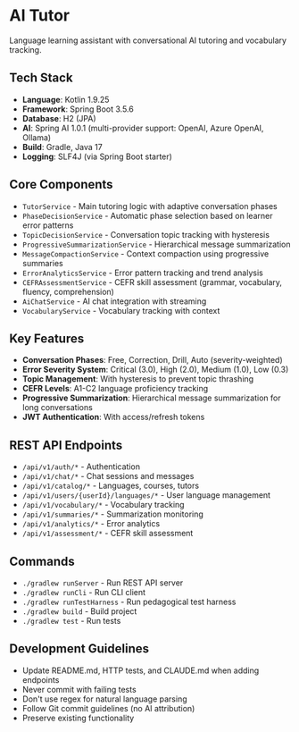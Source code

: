 # AI Tutor

Language learning assistant with conversational AI tutoring and vocabulary tracking.

## Tech Stack
- **Language**: Kotlin 1.9.25
- **Framework**: Spring Boot 3.5.6
- **Database**: H2 (JPA)
- **AI**: Spring AI 1.0.1 (multi-provider support: OpenAI, Azure OpenAI, Ollama)
- **Build**: Gradle, Java 17
- **Logging**: SLF4J (via Spring Boot starter)

## Core Components
- `TutorService` - Main tutoring logic with adaptive conversation phases
- `PhaseDecisionService` - Automatic phase selection based on learner error patterns
- `TopicDecisionService` - Conversation topic tracking with hysteresis
- `ProgressiveSummarizationService` - Hierarchical message summarization
- `MessageCompactionService` - Context compaction using progressive summaries
- `ErrorAnalyticsService` - Error pattern tracking and trend analysis
- `CEFRAssessmentService` - CEFR skill assessment (grammar, vocabulary, fluency, comprehension)
- `AiChatService` - AI chat integration with streaming
- `VocabularyService` - Vocabulary tracking with context

## Key Features
- **Conversation Phases**: Free, Correction, Drill, Auto (severity-weighted)
- **Error Severity System**: Critical (3.0), High (2.0), Medium (1.0), Low (0.3)
- **Topic Management**: With hysteresis to prevent topic thrashing
- **CEFR Levels**: A1-C2 language proficiency tracking
- **Progressive Summarization**: Hierarchical message summarization for long conversations
- **JWT Authentication**: With access/refresh tokens

## REST API Endpoints
- `/api/v1/auth/*` - Authentication
- `/api/v1/chat/*` - Chat sessions and messages
- `/api/v1/catalog/*` - Languages, courses, tutors
- `/api/v1/users/{userId}/languages/*` - User language management
- `/api/v1/vocabulary/*` - Vocabulary tracking
- `/api/v1/summaries/*` - Summarization monitoring
- `/api/v1/analytics/*` - Error analytics
- `/api/v1/assessment/*` - CEFR skill assessment

## Commands
- `./gradlew runServer` - Run REST API server
- `./gradlew runCli` - Run CLI client
- `./gradlew runTestHarness` - Run pedagogical test harness
- `./gradlew build` - Build project
- `./gradlew test` - Run tests

## Development Guidelines
- Update README.md, HTTP tests, and CLAUDE.md when adding endpoints
- Never commit with failing tests
- Don't use regex for natural language parsing
- Follow Git commit guidelines (no AI attribution)
- Preserve existing functionality